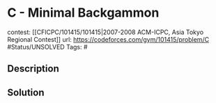 # C - Minimal Backgammon

contest: [[CFICPC/101415/101415|2007-2008 ACM-ICPC, Asia Tokyo Regional Contest]]
url: https://codeforces.com/gym/101415/problem/C
#Status/UNSOLVED
Tags: #

## Description

## Solution

